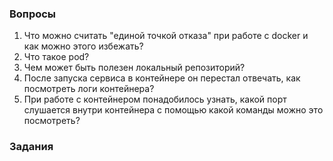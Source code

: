 ### Вопросы

1. Что можно считать "единой точкой отказа" при работе с docker и как можно этого избежать?
2. Что такое pod?
3. Чем может быть полезен локальный репозиторий?
4. После запуска сервиса в контейнере он перестал отвечать, как посмотреть логи контейнера?
5. При работе с контейнером понадобилось узнать, какой порт слушается внутри контейнера с помощью какой команды можно это посмотреть? 

### Задания
